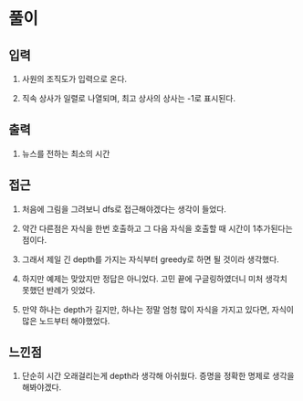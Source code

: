 # 풀이

## 입력
1) 사원의 조직도가 입력으로 온다.

2) 직속 상사가 일렬로 나열되며, 최고 상사의 상사는 -1로 표시된다.

## 출력
1) 뉴스를 전하는 최소의 시간

## 접근
1) 처음에 그림을 그려보니 dfs로 접근해야겠다는 생각이 들었다.

2) 약간 다른점은 자식을 한번 호출하고 그 다음 자식을 호출할 때 시간이 1추가된다는 점이다.

3) 그래서 제일 긴 depth를 가지는 자식부터 greedy로 하면 될 것이라 생각했다.

4) 하지만 예제는 맞았지만 정답은 아니었다. 고민 끝에 구글링하였더니 미처 생각치 못했던 반례가 잇었다.

5) 만약 하나는 depth가 길지만, 하나는 정말 엄청 많이 자식을 가지고 있다면, 자식이 많은 노드부터 해야했었다.

## 느낀점
1) 단순히 시간 오래걸리는게 depth라 생각해 아쉬웠다. 증명을 정확한 명제로 생각을 해봐야겠다.